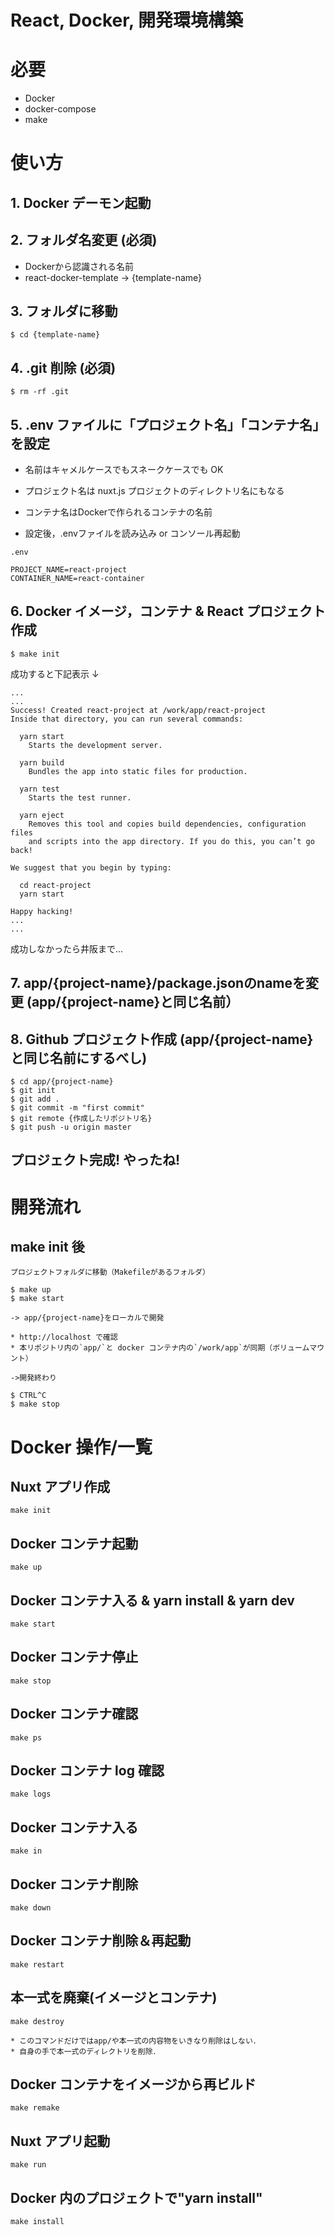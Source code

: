 # React, Docker, 開発環境構築

# 必要

- Docker
- docker-compose
- make

# 使い方

## 1. Docker デーモン起動

## 2. フォルダ名変更 (必須)

* Dockerから認識される名前
* react-docker-template -> {template-name}

## 3. フォルダに移動

```shell script
$ cd {template-name}
```

## 4. .git 削除 (必須)

```shell script
$ rm -rf .git
```

## 5. .env ファイルに「プロジェクト名」「コンテナ名」を設定

* 名前はキャメルケースでもスネークケースでも OK
* プロジェクト名は nuxt.js プロジェクトのディレクトリ名にもなる
* コンテナ名はDockerで作られるコンテナの名前

* 設定後，.envファイルを読み込み or コンソール再起動


```shell script
.env

PROJECT_NAME=react-project
CONTAINER_NAME=react-container
```

## 6. Docker イメージ，コンテナ & React プロジェクト作成

```shell script
$ make init
```

成功すると下記表示 ↓ 

```shell script
...
...
Success! Created react-project at /work/app/react-project
Inside that directory, you can run several commands:

  yarn start
    Starts the development server.

  yarn build
    Bundles the app into static files for production.

  yarn test
    Starts the test runner.

  yarn eject
    Removes this tool and copies build dependencies, configuration files
    and scripts into the app directory. If you do this, you can’t go back!

We suggest that you begin by typing:

  cd react-project
  yarn start

Happy hacking!
...
...
```

成功しなかったら井阪まで...

## 7. app/{project-name}/package.jsonのnameを変更 (app/{project-name}と同じ名前）

## 8. Github プロジェクト作成 (app/{project-name}と同じ名前にするべし)

```
$ cd app/{project-name}
$ git init
$ git add .
$ git commit -m "first commit"
$ git remote {作成したリポジトリ名}
$ git push -u origin master
```

## プロジェクト完成! やったね!

# 開発流れ

## make init 後

```shell script
プロジェクトフォルダに移動（Makefileがあるフォルダ）

$ make up
$ make start

-> app/{project-name}をローカルで開発

* http://localhost で確認
* 本リポジトリ内の`app/`と docker コンテナ内の`/work/app`が同期（ボリュームマウント）

->開発終わり

$ CTRL^C
$ make stop
```

# Docker 操作/一覧

## Nuxt アプリ作成

```shell script
make init
```

## Docker コンテナ起動

```shell script
make up
```

## Docker コンテナ入る & yarn install & yarn dev

```shell script
make start
```

## Docker コンテナ停止

```shell script
make stop
```

## Docker コンテナ確認

```shell script
make ps
```

## Docker コンテナ log 確認

```shell script
make logs
```

## Docker コンテナ入る

```shell script
make in
```

## Docker コンテナ削除

```shell script
make down
```

## Docker コンテナ削除＆再起動

```shell script
make restart
```

## 本一式を廃棄(イメージとコンテナ)

```shell script
make destroy

* このコマンドだけではapp/や本一式の内容物をいきなり削除はしない．
* 自身の手で本一式のディレクトリを削除．
```

## Docker コンテナをイメージから再ビルド

```shell script
make remake
```

## Nuxt アプリ起動

```shell script
make run
```

## Docker 内のプロジェクトで"yarn install"

```shell script
make install
```
